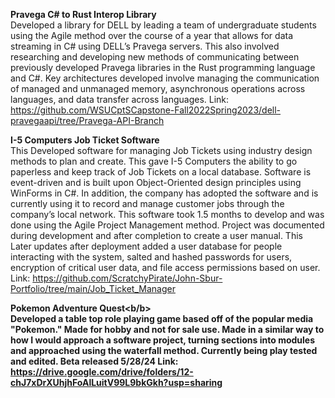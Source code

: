 <b>Pravega C# to Rust Interop Library</b><br />
Developed a library for DELL by leading a team of undergraduate students using the Agile method over the course of a 
year that allows for data streaming in C# using DELL’s Pravega servers. This also involved researching and developing 
new methods of communicating between previously developed Pravega libraries in the Rust programming language and C#. 
Key architectures developed involve managing the communication of managed and unmanaged memory, asynchronous operations
across languages, and data transfer across languages.
Link: https://github.com/WSUCptSCapstone-Fall2022Spring2023/dell-pravegaapi/tree/Pravega-API-Branch

<b>I-5 Computers Job Ticket Software</b><br />
This Developed software for managing Job Tickets using industry design methods to 
plan and create. This gave I-5 Computers the ability to go paperless and keep track of Job Tickets on a local database.
Software is event-driven and is built upon Object-Oriented design principles using WinForms in C#. In addition, the 
company has adopted the software and is currently using it to record and manage customer jobs through the company’s 
local network. This software took 1.5 months to develop and was done using the Agile Project Management method. 
Project was documented during development and after completion to create a user manual.
This Later updates after deployment added a user database for people interacting 
with the system, salted and hashed passwords for users, encryption of critical user data, and file access permissions 
based on user.
Link: https://github.com/ScratchyPirate/John-Sbur-Portfolio/tree/main/Job_Ticket_Manager

<b>Pokemon Adventure Quest<b/b><br />
Developed a table top role playing game based off of the popular media "Pokemon." Made for hobby and not for sale 
use.
Made in a similar way to how I would approach a software project, turning sections into modules and approached 
using the waterfall method. Currently being play tested and edited.
Beta released 5/28/24
Link: https://drive.google.com/drive/folders/12-chJ7xDrXUhjhFoAlLuitV99L9bkGkh?usp=sharing

